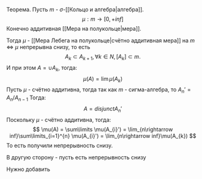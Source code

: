 Теорема. Пусть $m$ - $\sigma$-[[Кольцо и алгебра|алгебра]].
$$
\mu: m \rightarrow [0, + inf]
$$
Конечно аддитивная [[Мера на полукольце|мера]].

Тогда $\mu$ - [[Мера Лебега на полукольце|счётно аддитивная мера]] на $m$ $\iff$ $\mu$ непрерывна снизу, то есть
$$
A_{k} \subset A_{k+1}, \forall k \in N, [A_{k}] \subset m.
$$
И при этом $A = \cup A_{k}$, тогда:
$$
\mu(A) = \lim \mu(A_{k})
$$
Пусть $\mu$ - счётно аддитивна, тогда так как $m$ - сигма-алгебра, то
$A_{n}' = A_{n} / A_{n-1}$
Тогда:
$$
A = disjunct A_{n}'
$$
Поскольку $\mu$ - счётно аддитивна, тогда:
$$
\mu(A) = \sum\limits \mu(A_{i}') = \lim_{n\rightarrow inf}\sum\limits_{i=1}^{n} \mu(A_{i}') = \lim_{n\rightarrow inf}\mu(A_{k})
$$
То есть получили непрерывность снизу.

В другую сторону - пусть есть непрерывность снизу

Нужно добавить

